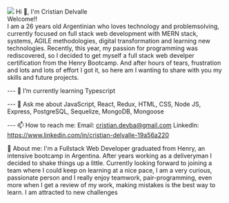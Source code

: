 <img src="https://www.springfieldlibrary.org/library/assets/2018/08/Bike_Banner.jpg"/>
                                                        Hi 👋, I'm Cristian Delvalle <br/>
                                                                  Welcome!!  <br/>
  I am a 26 years old Argentinian who loves technology and problemsolving, currently focused on full stack web development with MERN stack, systems, AGILE methodologies,
digital transformation and learning new technologies. Recently, this year, my passion for programming was rediscovered, so I decided to get myself a full stack web develper certification from the Henry Bootcamp.
And after hours of tears, frustration and lots and lots of effort I got it, so here am I wanting to share with you my skills and future projects.
                                                                    



--- 🌱 I’m currently learning Typescript


--- 💬 Ask me about JavaScript, React, Redux, HTML, CSS, Node JS, Express, PostgreSQL, Sequelize, MongoDB, Mongoose


--- 📫 How to reach me: 
Email: cristian.devba@gmail.com
LinkedIn: https://www.linkedin.com/in/cristian-delvalle-19a56a220




📄 About me:
  I'm a Fullstack Web Developer graduated from Henry, an intensive bootcamp in Argentina. After years working as a deliveryman I decided to shake things up a little.
  Currently looking forward to joining a team where I could keep on learning at a nice pace, I am a very curious, passionate person and I really enjoy teamwork, pair-programming, even more when I get a review of my work, making mistakes is the best way to learn.
I am attracted to new challenges
